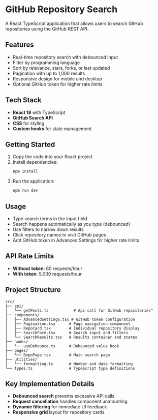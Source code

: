 # GitHub Repository Search

A React TypeScript application that allows users to search GitHub repositories using the GitHub REST API.

## Features

- Real-time repository search with debounced input
- Filter by programming language
- Sort by relevance, stars, forks, or last updated
- Pagination with up to 1,000 results
- Responsive design for mobile and desktop
- Optional GitHub token for higher rate limits

## Tech Stack

- **React 18** with TypeScript
- **GitHub Search API**
- **CSS** for styling
- **Custom hooks** for state management

## Getting Started

1. Copy the code into your React project
2. Install dependencies:
   ```bash
   npm install
   ```
3. Run the application:
   ```bash
   npm run dev
   ```

## Usage

- Type search terms in the input field
- Search happens automatically as you type (debounced)
- Use filters to narrow down results
- Click repository names to visit GitHub pages
- Add GitHub token in Advanced Settings for higher rate limits

## API Rate Limits

- **Without token**: 60 requests/hour
- **With token**: 5,000 requests/hour

## Project Structure

```
src/
├── api/
│   └── getPosts.ts           # Api call for GitHub repositories"
├── components/
│   ├── AdvancedSettings.tsx # GitHub token configuration
│   ├── Pagination.tsx      # Page navigation component
│   ├── RepoCard.tsx        # Individual repository display
│   ├── SearchForm.tsx      # Search input and filters
│   └── SearchResults.tsx   # Results container and states
├── hooks/
│   └── useDebounce.ts      # Debounced value hook
├── pages/
│   └── RepoPage.tsx        # Main search page
├── utilities/
│   └── formatting.ts       # Number and date formatting
└── types.ts                # TypeScript type definitions
```

## Key Implementation Details

- **Debounced search** prevents excessive API calls
- **Request cancellation** handles component unmounting
- **Dynamic filtering** for immediate UI feedback
- **Responsive grid** layout for repository cards
